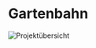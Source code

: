 # Gartenbahn


![Projektübersicht](https://raw.githubusercontent.com/rasbilly/Gartenbahn/master/%C3%9Cbersicht%20Gartenbahnplan.jpg)
